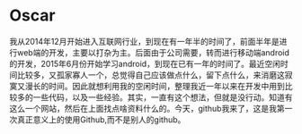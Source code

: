 # Oscar
我从2014年12月开始进入互联网行业，到现在有一年半的时间了，前面半年是进行web端的开发，主要以打杂为主。后面由于公司需要，转而进行移动端android的开发，2015年6月份开始学习android，到现在已有一年的时间了。最近空闲时间比较多，又孤家寡人一个，总觉得自己应该做点什么，留下点什么，来消磨这寂寞又漫长的时间。因此就想利用我的空闲时间，整理我近一年以来在开发中用到比较多的一些代码，以及一些经验。其实，一直有这个想法，但就是没行动。知道有这么一个网站，然后在上面找点啥资料什么的。今天，github我来了，这是我第一次真正意义上的使用Github,而不是别人的github。
